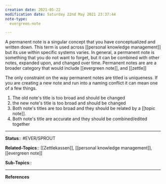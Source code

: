 ```yaml
---
creation date: 2021-05-22
modification date: Saturday 22nd May 2021 23:37:44
note-type: 
  evergreen-note

---
```


A permanent note is a singular concept that you have conceptualized and written down. This term is used across [[personal knowledge management]] but its use within specific systems varies. In general, a permanent note is something that you do not want to forget, but it can be combined with other notes, expanded upon, and changed over time. Permanent notes are are a broader category that would include [[evergreen note]], and [[zettle]]

The only constraint on the way permanent notes are titled is uniqueness. If you are creating a new note and run into a naming conflict it can mean one of a few things.
1. The old note's title is too broad and should be changed
2. the new note's title is too broad and should be changed
3. Both note's titles are too broad and they should be related by a [[topic note]]. 
4. Both note's title are accurate and they should be combined/edited together
---

**Status**:: #EVER/SPROUT  

**Related-Topics**:: [[Zettlekassen]], [[personal knowledge management]], [[evergreen note]]
	
**Sub-Topics**:: 

---
	
**References**